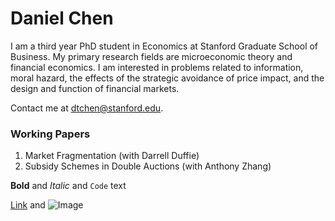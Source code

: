 
# Daniel Chen
I am a third year PhD student in Economics at Stanford Graduate School of Business. My primary research fields are microeconomic theory and financial economics. I am interested in problems related to information, moral hazard, the effects of the strategic avoidance of price impact, and the design and function of financial markets. 

Contact me at dtchen@stanford.edu. 

### Working Papers

1. Market Fragmentation (with Darrell Duffie)
2. Subsidy Schemes in Double Auctions (with Anthony Zhang)

**Bold** and _Italic_ and `Code` text

[Link](https://dtc1995.github.io/redesigned-engine.github.io/Academic_CV_Feb_18.pdf) and ![Image](https://dtc1995.github.io/redesigned-engine.github.io/danielchenphd.png)

